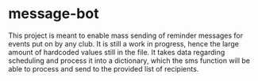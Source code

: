 # message-bot
This project is meant to enable mass sending of reminder messages for events put on by any club. It is still a work in progress, hence the large amount of
hardcoded values still in the file. It takes data regarding scheduling and process it into a dictionary, which the sms function will be able to process 
and send to the provided list of recipients.
